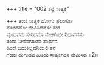 +++
title = "002 ತನ್ದೆ ಸಾತ್ಯಕಿ"

+++
ತಂದೆ ಸಾತ್ಯಕಿ ಹೋಗು ಫಲುಗುಣ  
ನೊಂದನೋ ಜೀವಿಸಿದನೋ ಸುರ  
ವೃಂದವನು ಸೇರಿದನೊ ಮೇಣೆಂಬೀ ನಿಧಾನವನು   
ತಂದು ನೀನೆನಗರುಹು ಪಾರ್ಥನ  
ಹಿಂದೆ ಬದುಕಿಲ್ಲವನಿಯಲಿ ತನ  
ಗೆಂದು ದುಗುಡವ ಹಿಡಿದು ಸಾತ್ಯಕಿಗರಸ ನೇಮಿಸಿದ    ॥2॥